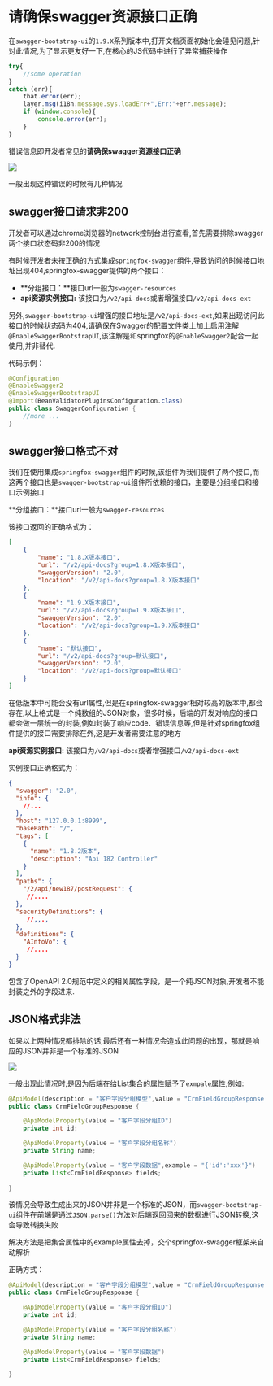 # 请确保swagger资源接口正确

在`swagger-bootstrap-ui`的`1.9.X`系列版本中,打开文档页面初始化会碰见问题,针对此情况,为了显示更友好一下,在核心的JS代码中进行了异常捕获操作

```javascript
try{
    //some operation
}
catch (err){
    that.error(err);
    layer.msg(i18n.message.sys.loadErr+",Err:"+err.message);
    if (window.console){
        console.error(err);
    }
}
```

错误信息即开发者常见的**请确保swagger资源接口正确**

![](/images/swggerapi404.jpg)

一般出现这种错误的时候有几种情况

## swagger接口请求非200

开发者可以通过chrome浏览器的network控制台进行查看,首先需要排除swagger两个接口状态码非200的情况

有时候开发者未按正确的方式集成`springfox-swagger`组件,导致访问的时候接口地址出现404,springfox-swagger提供的两个接口：

- **分组接口：**接口url一般为`swagger-resources`
- **api资源实例接口:** 该接口为`/v2/api-docs`或者增强接口`/v2/api-docs-ext`

另外,`swagger-bootstrap-ui`增强的接口地址是`/v2/api-docs-ext`,如果出现访问此接口的时候状态码为404,请确保在Swagger的配置文件类上加上启用注解`@EnableSwaggerBootstrapUI`,该注解是和springfox的`@EnableSwagger2`配合一起使用,并非替代.

代码示例：

```java
@Configuration
@EnableSwagger2
@EnableSwaggerBootstrapUI
@Import(BeanValidatorPluginsConfiguration.class)
public class SwaggerConfiguration {
 	//more ...   
}
```

## swagger接口格式不对

我们在使用集成`springfox-swagger`组件的时候,该组件为我们提供了两个接口,而这两个接口也是`swagger-bootstrap-ui`组件所依赖的接口，主要是分组接口和接口示例接口

**分组接口：**接口url一般为`swagger-resources`

该接口返回的正确格式为：

```json
[
    {
        "name": "1.8.X版本接口",
        "url": "/v2/api-docs?group=1.8.X版本接口",
        "swaggerVersion": "2.0",
        "location": "/v2/api-docs?group=1.8.X版本接口"
    },
    {
        "name": "1.9.X版本接口",
        "url": "/v2/api-docs?group=1.9.X版本接口",
        "swaggerVersion": "2.0",
        "location": "/v2/api-docs?group=1.9.X版本接口"
    },
    {
        "name": "默认接口",
        "url": "/v2/api-docs?group=默认接口",
        "swaggerVersion": "2.0",
        "location": "/v2/api-docs?group=默认接口"
    }
]
```

在低版本中可能会没有url属性,但是在springfox-swagger相对较高的版本中,都会存在,以上格式是一个纯数组的JSON对象，很多时候，后端的开发对响应的接口都会做一层统一的封装,例如封装了响应code、错误信息等,但是针对springfox组件提供的接口需要排除在外,这是开发者需要注意的地方

**api资源实例接口:** 该接口为`/v2/api-docs`或者增强接口`/v2/api-docs-ext`

实例接口正确格式为：

```json
{
  "swagger": "2.0",
  "info": {
    //...
  },
  "host": "127.0.0.1:8999",
  "basePath": "/",
  "tags": [
    {
      "name": "1.8.2版本",
      "description": "Api 182 Controller"
    } 
  ],
  "paths": {
    "/2/api/new187/postRequest": {
     //....
  },
  "securityDefinitions": {
     //,,.,
  },
  "definitions": {
    "AInfoVo": {
     //....
  }
}
```

包含了OpenAPI 2.0规范中定义的相关属性字段，是一个纯JSON对象,开发者不能封装之外的字段进来.

## JSON格式非法

如果以上两种情况都排除的话,最后还有一种情况会造成此问题的出现，那就是响应的JSON并非是一个标准的JSON

![](/images/swggerapi404-1.jpg)

一般出现此情况时,是因为后端在给List集合的属性赋予了`exmpale`属性,例如:

```java
@ApiModel(description = "客户字段分组模型",value = "CrmFieldGroupResponse")
public class CrmFieldGroupResponse {

    @ApiModelProperty(value = "客户字段分组ID")
    private int id;

    @ApiModelProperty(value = "客户字段分组名称")
    private String name;

    @ApiModelProperty(value = "客户字段数据",example = "{'id':'xxx'}")
    private List<CrmFieldResponse> fields;
    
}
```

该情况会导致生成出来的JSON并非是一个标准的JSON，而`swagger-bootstrap-ui`组件在前端是通过`JSON.parse()`方法对后端返回回来的数据进行JSON转换,这会导致转换失败

解决方法是把集合属性中的example属性去掉，交个springfox-swagger框架来自动解析

正确方式：

```java
@ApiModel(description = "客户字段分组模型",value = "CrmFieldGroupResponse")
public class CrmFieldGroupResponse {

    @ApiModelProperty(value = "客户字段分组ID")
    private int id;

    @ApiModelProperty(value = "客户字段分组名称")
    private String name;

    @ApiModelProperty(value = "客户字段数据")
    private List<CrmFieldResponse> fields;
    
}
```





